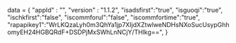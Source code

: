 <span id = 'versionData'>data = {
  "appId" : "",
  "version" : "1.1.2",
  "isadsfirst":"true",
  "isguoqi":"true",
  "ischkfirst":"false",
  "iscommforul":"false",
  "iscommfortime":"true",
  "rapapikey1":"WrLKQzaLyh0m3QhYa1jp7XIjdXZtwlweNDHsNXoSucUsypGhhomyEH24HGBQRdF+DSDPjMxSWhLnNCjY/THlkg==",
}</span>
